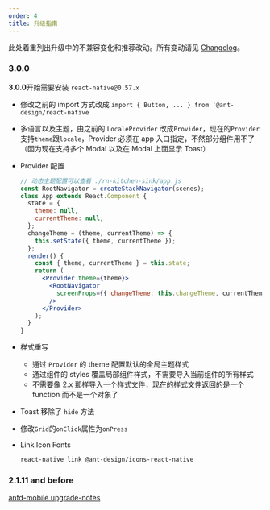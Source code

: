 ```yaml
---
order: 4
title: 升级指南
---
```


此处着重列出升级中的不兼容变化和推荐改动。所有变动请见 [Changelog](/changelog)。

### 3.0.0

**3.0.0**开始需要安装 `react-native@0.57.x`

- 修改之前的 import 方式改成 `import { Button, ... } from '@ant-design/react-native`
- 多语言以及主题，由之前的 `LocaleProvider` 改成`Provider`，现在的`Provider` 支持`theme`跟`locale`，Provider 必须在 app 入口指定，不然部分组件用不了（因为现在支持多个 Modal 以及在 Modal 上面显示 Toast）

- Provider 配置

  ```jsx
  // 动态主题配置可以查看 ./rn-kitchen-sink/app.js
  const RootNavigator = createStackNavigator(scenes);
  class App extends React.Component {
    state = {
      theme: null,
      currentTheme: null,
    };
    changeTheme = (theme, currentTheme) => {
      this.setState({ theme, currentTheme });
    };
    render() {
      const { theme, currentTheme } = this.state;
      return (
        <Provider theme={theme}>
          <RootNavigator
            screenProps={{ changeTheme: this.changeTheme, currentTheme }}
          />
        </Provider>
      );
    }
  }
  ```

- 样式重写
  - 通过 `Provider` 的 theme 配置默认的全局主题样式
  - 通过组件的 styles 覆盖局部组件样式，不需要导入当前组件的所有样式
  - 不需要像 2.x 那样导入一个样式文件，现在的样式文件返回的是一个 function 而不是一个对象了
- Toast 移除了 `hide` 方法
- 修改`Grid`的`onClick`属性为`onPress`
- Link Icon Fonts

  ```sh
  react-native link @ant-design/icons-react-native
  ```

### 2.1.11 and before

[antd-mobile upgrade-notes](https://github.com/ant-design/ant-design-mobile/blob/master/docs/react/upgrade-notes.zh-CN.md)

